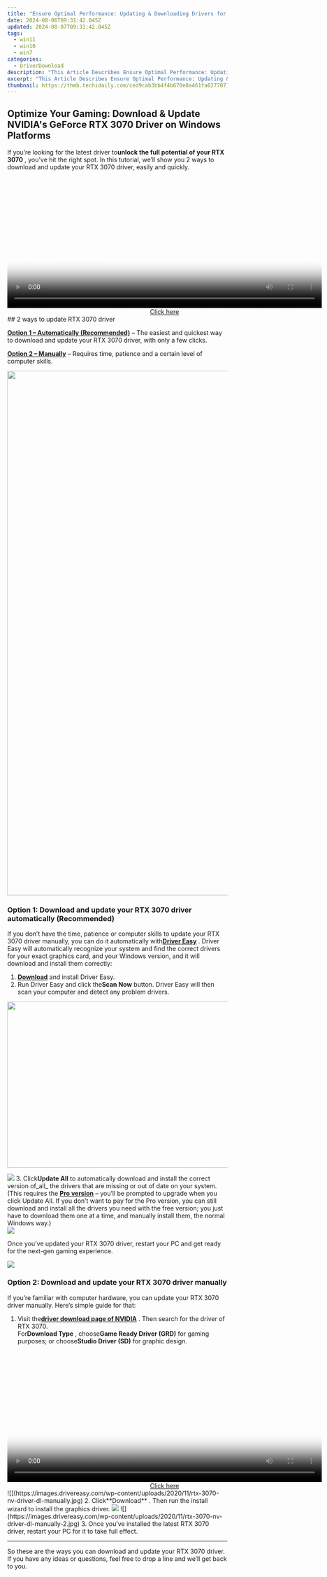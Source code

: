 ```yaml
---
title: "Ensure Optimal Performance: Updating & Downloading Drivers for the Nvidia MX150 on Windows Platforms"
date: 2024-08-06T09:31:42.045Z
updated: 2024-08-07T09:31:42.045Z
tags:
  - win11
  - win10
  - win7
categories:
  - DriverDownload
description: "This Article Describes Ensure Optimal Performance: Updating & Downloading Drivers for the Nvidia MX150 on Windows Platforms"
excerpt: "This Article Describes Ensure Optimal Performance: Updating & Downloading Drivers for the Nvidia MX150 on Windows Platforms"
thumbnail: https://thmb.techidaily.com/ced9cab3bb4f4b670e0a461fa0277071d0fe6cc512c46ece52a065d147ecc37a.jpg
---
```


## Optimize Your Gaming: Download & Update NVIDIA's GeForce RTX 3070 Driver on Windows Platforms

If you’re looking for the latest driver to**unlock the full potential of your RTX 3070** , you’ve hit the right spot. In this tutorial, we’ll show you 2 ways to download and update your RTX 3070 driver, easily and quickly.

<!-- affiliate ads begin -->
<span id="1993650">
					<video width="720" height="300" style="cursor:pointer"
           poster="//a.impactradius-go.com/display-clicktoplayimage/1993650.jpeg"
           onclick="if(!this.playClicked){this.play();this.setAttribute('controls',true);this.playClicked=true;}">
	   <source src="//a.impactradius-go.com/display-ad/22993-1993650">
	   <img src="//a.impactradius-go.com/display-clicktoplayimage/1993650.jpeg" style="border: none; height: 100%; width: 100%; object-fit: contain">
	</video>
	<div style="width:720px;text-align:center"><a href="javascript:window.open(decodeURIComponent('https%3A%2F%2Fhomestyler.sjv.io%2Fc%2F5597632%2F1993650%2F22993'), '_blank');void(0);">Click here</a></div>
</span>
<img height="0" width="0" src="https://imp.pxf.io/i/5597632/1993650/22993" style="position:absolute;visibility:hidden;" border="0" />
<!-- affiliate ads end -->
## 2 ways to update RTX 3070 driver

**[Option 1 – Automatically (Recommended)](https://www.drivereasy.com/knowledge/rtx-3070-driver-download-update-windows-10-8-7/#option1)**  – The easiest and quickest way to download and update your RTX 3070 driver, with only a few clicks.

**[Option 2 – Manually](https://tools.techidaily.com/drivereasy/download/)**  – Requires time, patience and a certain level of computer skills.

<!-- affiliate ads begin -->
<a href="https://engwe.pxf.io/c/5597632/2093504/25579" target="_top" id="2093504"><img src="//a.impactradius-go.com/display-ad/25579-2093504" border="0" alt="" width="1200" height="1200"/></a><img height="0" width="0" src="https://imp.pxf.io/i/5597632/2093504/25579" style="position:absolute;visibility:hidden;" border="0" />
<!-- affiliate ads end -->
### Option 1: Download and update your RTX 3070 driver automatically (Recommended)

 If you don’t have the time, patience or computer skills to update your RTX 3070 driver manually, you can do it automatically with[**Driver Easy**](https://tools.techidaily.com/drivereasy/download/) . Driver Easy will automatically recognize your system and find the correct drivers for your exact graphics card, and your Windows version, and it will download and install them correctly:

1. [**Download**](https://tools.techidaily.com/drivereasy/download/) and install Driver Easy.
2. Run Driver Easy and click the**Scan Now** button. Driver Easy will then scan your computer and detect any problem drivers.  
<!-- affiliate ads begin -->
<a href="https://twopages.pxf.io/c/5597632/2016067/18544" target="_top" id="2016067"><img src="//a.impactradius-go.com/display-ad/18544-2016067" border="0" alt="" width="1020" height="380"/></a><img height="0" width="0" src="https://imp.pxf.io/i/5597632/2016067/18544" style="position:absolute;visibility:hidden;" border="0" />
<!-- affiliate ads end -->
![](https://images.drivereasy.com/wp-content/uploads/2020/08/Scan-now.jpg)
3. Click**Update All** to automatically download and install the correct version of_all_ the drivers that are missing or out of date on your system.  
 (This requires the **[Pro version](https://tools.techidaily.com/drivereasy/download/)**  – you’ll be prompted to upgrade when you click Update All. If you don’t want to pay for the Pro version, you can still download and install all the drivers you need with the free version; you just have to download them one at a time, and manually install them, the normal Windows way.)  
![](https://images.drivereasy.com/wp-content/uploads/2020/11/de-pro-3070-update-all.jpg)

 Once you’ve updated your RTX 3070 driver, restart your PC and get ready for the next-gen gaming experience.

<!-- affiliate ads begin -->
<a href="https://shop.mondly.com/affiliate.php?ACCOUNT=ATISTUDI&AFFILIATE=108875&PATH=https%3A%2F%2Fwww.mondly.com%3FAFFILIATE%3D108875%26RESOURCE%3D%2BEducational%2B300x600%2B"><img src="https://secure.avangate.com/images/merchant/69c418c33ec2e1a4267fa9bb77fa1428/educational-300x600.gif" border="0"></a>
<!-- affiliate ads end -->
### Option 2: Download and update your RTX 3070 driver manually

 If you’re familiar with computer hardware, you can update your RTX 3070 driver manually. Here’s simple guide for that:

1. Visit the[**driver download page of NVIDIA**](https://tools.techidaily.com/drivereasy/download/) . Then search for the driver of RTX 3070.  
 For**Download Type** , choose**Game Ready Driver (GRD)** for gaming purposes; or choose**Studio Driver (SD)** for graphic design.  
<!-- affiliate ads begin -->
<span id="1993652">
					<video width="720" height="300" style="cursor:pointer"
           poster="//a.impactradius-go.com/display-clicktoplayimage/1993652.jpeg"
           onclick="if(!this.playClicked){this.play();this.setAttribute('controls',true);this.playClicked=true;}">
	   <source src="//a.impactradius-go.com/display-ad/22993-1993652">
	   <img src="//a.impactradius-go.com/display-clicktoplayimage/1993652.jpeg" style="border: none; height: 100%; width: 100%; object-fit: contain">
	</video>
	<div style="width:720px;text-align:center"><a href="javascript:window.open(decodeURIComponent('https%3A%2F%2Fhomestyler.sjv.io%2Fc%2F5597632%2F1993652%2F22993'), '_blank');void(0);">Click here</a></div>
</span>
<img height="0" width="0" src="https://imp.pxf.io/i/5597632/1993652/22993" style="position:absolute;visibility:hidden;" border="0" />
<!-- affiliate ads end -->
![](https://images.drivereasy.com/wp-content/uploads/2020/11/rtx-3070-nv-driver-dl-manually.jpg)
2. Click**Download** . Then run the install wizard to install the graphics driver.  
<!-- affiliate ads begin -->
<a href="https://secure.2checkout.com/order/checkout.php?PRODS=4940317&QTY=1&AFFILIATE=108875&CART=1"><img src="https://secure.avangate.com/images/merchant/333ac5d90817d69113471fbb6e531bee/sps-partnership-728x90eng.png" border="0"></a>
<!-- affiliate ads end -->
![](https://images.drivereasy.com/wp-content/uploads/2020/11/rtx-3070-nv-driver-dl-manually-2.jpg)
3. Once you’ve installed the latest RTX 3070 driver, restart your PC for it to take full effect.

---

 So these are the ways you can download and update your RTX 3070 driver. If you have any ideas or questions, feel free to drop a line and we’ll get back to you.

<ins class="adsbygoogle"
     style="display:block"
     data-ad-format="autorelaxed"
     data-ad-client="ca-pub-7571918770474297"
     data-ad-slot="1223367746"></ins>



<ins class="adsbygoogle"
     style="display:block"
     data-ad-client="ca-pub-7571918770474297"
     data-ad-slot="8358498916"
     data-ad-format="auto"
     data-full-width-responsive="true"></ins>
